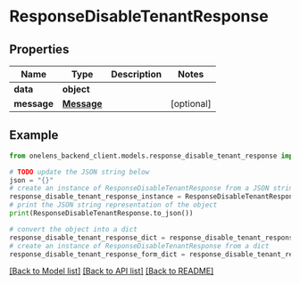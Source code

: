 # ResponseDisableTenantResponse


## Properties

Name | Type | Description | Notes
------------ | ------------- | ------------- | -------------
**data** | **object** |  | 
**message** | [**Message**](Message.md) |  | [optional] 

## Example

```python
from onelens_backend_client.models.response_disable_tenant_response import ResponseDisableTenantResponse

# TODO update the JSON string below
json = "{}"
# create an instance of ResponseDisableTenantResponse from a JSON string
response_disable_tenant_response_instance = ResponseDisableTenantResponse.from_json(json)
# print the JSON string representation of the object
print(ResponseDisableTenantResponse.to_json())

# convert the object into a dict
response_disable_tenant_response_dict = response_disable_tenant_response_instance.to_dict()
# create an instance of ResponseDisableTenantResponse from a dict
response_disable_tenant_response_form_dict = response_disable_tenant_response.from_dict(response_disable_tenant_response_dict)
```
[[Back to Model list]](../README.md#documentation-for-models) [[Back to API list]](../README.md#documentation-for-api-endpoints) [[Back to README]](../README.md)



